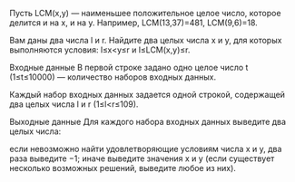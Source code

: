 Пусть LCM(x,y) — наименьшее положительное целое число, которое делится и на x, и на y. Например, LCM(13,37)=481, LCM(9,6)=18.

Вам даны два числа l и r. Найдите два целых числа x и y, для которых выполняются условия: l≤x<y≤r и l≤LCM(x,y)≤r.

Входные данные
В первой строке задано одно целое число t (1≤t≤10000) — количество наборов входных данных.

Каждый набор входных данных задается одной строкой, содержащей два целых числа l и r (1≤l<r≤109).

Выходные данные
Для каждого набора входных данных выведите два целых числа:

если невозможно найти удовлетворяющие условиям числа x и y, два раза выведите −1;
иначе выведите значения x и y (если существует несколько возможных решений, выведите любое из них).